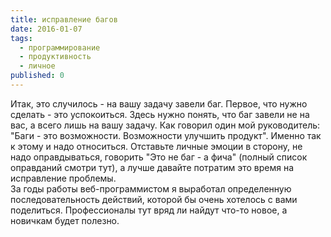 ```yaml
---
title: исправление багов
date: 2016-01-07
tags:
  - программирование
  - продуктивность
  - личное
published: 0
---
```


<div>Итак, это случилось - на вашу задачу завели баг. Первое, что нужно сделать - это успокоиться. Здесь нужно понять, что баг завели не на вас, а всего лишь на вашу задачу. Как говорил один мой руководитель: "Баги - это возможности. Возможности улучшить продукт". Именно так к этому и надо относиться. Отставьте личные эмоции в сторону, не надо оправдываться, говорить "Это не баг - а фича" (полный список оправданий смотри тут), а лучше давайте потратим это время на исправление проблемы.<br clear="none" />За годы работы веб-программистом я выработал определенную последовательность действий, которой бы очень хотелось с вами поделиться. Профессионалы тут вряд ли найдут что-то новое, а новичкам будет полезно.</div>